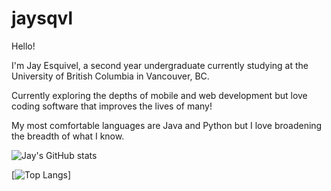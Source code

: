 # jaysqvl

Hello!

I'm Jay Esquivel, a second year undergraduate currently studying at the University of British Columbia in Vancouver, BC.

Currently exploring the depths of mobile and web development but love coding software that improves the lives of many!

My most comfortable languages are Java and Python but I love broadening the breadth of what I know.

![Jay's GitHub stats](https://github-readme-stats.vercel.app/api?username=jsqvl&hide=contribs,issues&show_icons=true&count_private=true&include_all_commits=true&theme=dracula)

[![Top Langs](https://github-readme-stats.vercel.app/api/top-langs/?username=jsqvl&langs_count=5&layout=compact&theme=dracula)]
